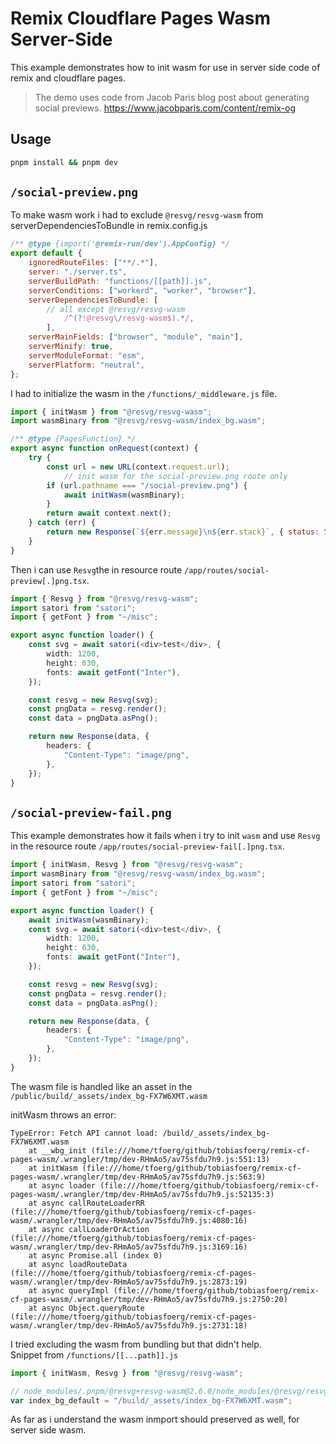 # Remix Cloudflare Pages Wasm Server-Side

This example demonstrates how to init wasm for use in server side code of remix and cloudflare pages.

> The demo uses code from Jacob Paris blog post about generating social previews.
> https://www.jacobparis.com/content/remix-og

## Usage

```bash
pnpm install && pnpm dev
```

## `/social-preview.png`

To make wasm work i had to exclude `@resvg/resvg-wasm` from serverDependenciesToBundle in remix.config.js
```js
/** @type {import('@remix-run/dev').AppConfig} */
export default {
	ignoredRouteFiles: ["**/.*"],
	server: "./server.ts",
	serverBuildPath: "functions/[[path]].js",
	serverConditions: ["workerd", "worker", "browser"],
	serverDependenciesToBundle: [
		// all except @resvg/resvg-wasm
        	/^(?!@resvg\/resvg-wasm$).*/,
    	],
	serverMainFields: ["browser", "module", "main"],
	serverMinify: true,
	serverModuleFormat: "esm",
	serverPlatform: "neutral",
};

```

I had to initialize the wasm in the `/functions/_middleware.js` file.
    
```js
import { initWasm } from "@resvg/resvg-wasm";
import wasmBinary from "@resvg/resvg-wasm/index_bg.wasm";

/** @type {PagesFunction} */
export async function onRequest(context) {
	try {
		const url = new URL(context.request.url);
        	// init wasm for the social-preview.png route only
		if (url.pathname === "/social-preview.png") {
			await initWasm(wasmBinary);
		}
		return await context.next();
	} catch (err) {
		return new Response(`${err.message}\n${err.stack}`, { status: 500 });
	}
}
```

Then i can use `Resvg`the in resource route `/app/routes/social-preview[.]png.tsx`.

```ts
import { Resvg } from "@resvg/resvg-wasm";
import satori from "satori";
import { getFont } from "~/misc";

export async function loader() {
	const svg = await satori(<div>test</div>, {
		width: 1200,
		height: 630,
		fonts: await getFont("Inter"),
	});

	const resvg = new Resvg(svg);
	const pngData = resvg.render();
	const data = pngData.asPng();

	return new Response(data, {
		headers: {
			"Content-Type": "image/png",
		},
	});
}
```

## `/social-preview-fail.png`

This example demonstrates how it fails when i try to init `wasm` and use `Resvg` in the resource route `/app/routes/social-preview-fail[.]png.tsx`.

```ts
import { initWasm, Resvg } from "@resvg/resvg-wasm";
import wasmBinary from "@resvg/resvg-wasm/index_bg.wasm";
import satori from "satori";
import { getFont } from "~/misc";

export async function loader() {
	await initWasm(wasmBinary);
	const svg = await satori(<div>test</div>, {
		width: 1200,
		height: 630,
		fonts: await getFont("Inter"),
	});

	const resvg = new Resvg(svg);
	const pngData = resvg.render();
	const data = pngData.asPng();

	return new Response(data, {
		headers: {
			"Content-Type": "image/png",
		},
	});
}
```

The wasm file is handled like an asset in the `/public/build/_assets/index_bg-FX7W6XMT.wasm`

initWasm throws an error:
```console
TypeError: Fetch API cannot load: /build/_assets/index_bg-FX7W6XMT.wasm
    at __wbg_init (file:///home/tfoerg/github/tobiasfoerg/remix-cf-pages-wasm/.wrangler/tmp/dev-RHmAo5/av75sfdu7h9.js:551:13)
    at initWasm (file:///home/tfoerg/github/tobiasfoerg/remix-cf-pages-wasm/.wrangler/tmp/dev-RHmAo5/av75sfdu7h9.js:563:9)
    at async loader (file:///home/tfoerg/github/tobiasfoerg/remix-cf-pages-wasm/.wrangler/tmp/dev-RHmAo5/av75sfdu7h9.js:52135:3)
    at async callRouteLoaderRR (file:///home/tfoerg/github/tobiasfoerg/remix-cf-pages-wasm/.wrangler/tmp/dev-RHmAo5/av75sfdu7h9.js:4080:16)
    at async callLoaderOrAction (file:///home/tfoerg/github/tobiasfoerg/remix-cf-pages-wasm/.wrangler/tmp/dev-RHmAo5/av75sfdu7h9.js:3169:16)
    at async Promise.all (index 0)
    at async loadRouteData (file:///home/tfoerg/github/tobiasfoerg/remix-cf-pages-wasm/.wrangler/tmp/dev-RHmAo5/av75sfdu7h9.js:2873:19)
    at async queryImpl (file:///home/tfoerg/github/tobiasfoerg/remix-cf-pages-wasm/.wrangler/tmp/dev-RHmAo5/av75sfdu7h9.js:2750:20)
    at async Object.queryRoute (file:///home/tfoerg/github/tobiasfoerg/remix-cf-pages-wasm/.wrangler/tmp/dev-RHmAo5/av75sfdu7h9.js:2731:18)
```

I tried excluding the wasm from bundling but that didn't help.  
Snippet from `/functions/[[...path]].js`
```js
import { initWasm, Resvg } from "@resvg/resvg-wasm";

// node_modules/.pnpm/@resvg+resvg-wasm@2.6.0/node_modules/@resvg/resvg-wasm/index_bg.wasm
var index_bg_default = "/build/_assets/index_bg-FX7W6XMT.wasm";
```

As far as i understand the wasm inmport should preserved as well, for server side wasm.
